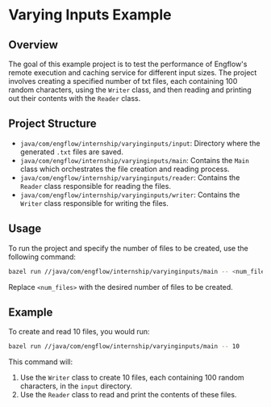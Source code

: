 # Varying Inputs Example

## Overview

The goal of this example project is to test the performance of Engflow's remote execution and caching service for different input sizes. The project involves creating a specified number of txt files, each containing 100 random characters, using the `Writer` class, and then reading and printing out their contents with the `Reader` class.

## Project Structure

- `java/com/engflow/internship/varyinginputs/input`: Directory where the generated `.txt` files are saved.
- `java/com/engflow/internship/varyinginputs/main`: Contains the `Main` class which orchestrates the file creation and reading process.
- `java/com/engflow/internship/varyinginputs/reader`: Contains the `Reader` class responsible for reading the files.
- `java/com/engflow/internship/varyinginputs/writer`: Contains the `Writer` class responsible for writing the files.

## Usage

To run the project and specify the number of files to be created, use the following command:

```sh
bazel run //java/com/engflow/internship/varyinginputs/main -- <num_files>
```

Replace `<num_files>` with the desired number of files to be created.

## Example

To create and read 10 files, you would run:

```sh
bazel run //java/com/engflow/internship/varyinginputs/main -- 10
```

This command will:
1. Use the `Writer` class to create 10 files, each containing 100 random characters, in the `input` directory.
2. Use the `Reader` class to read and print the contents of these files.